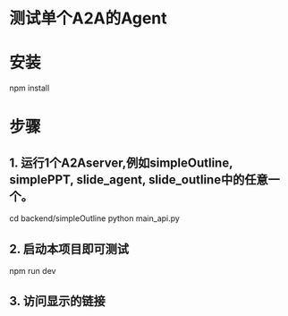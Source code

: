 # 测试单个A2A的Agent

# 安装
npm install

# 步骤
## 1. 运行1个A2Aserver,例如simpleOutline, simplePPT, slide_agent, slide_outline中的任意一个。
cd backend/simpleOutline
python main_api.py

## 2. 启动本项目即可测试
npm run dev

## 3. 访问显示的链接